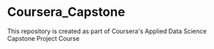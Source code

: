 # Coursera_Capstone
This repository is created as part of Coursera's Applied Data Science Capstone Project Course
